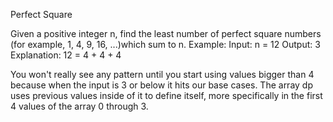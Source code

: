 Perfect Square

Given a positive integer n, find the least number of perfect square numbers (for example, 1, 4, 9, 16, ...)which sum to n.
Example:
    Input: n = 12
    Output: 3
    Explanation: 12 = 4 + 4 + 4

You won't really see any pattern until you start using values bigger than 4 because when the input is 3 or below it hits our base cases. The array dp uses previous values inside of it to define itself, more specifically in the first 4 values of the array 0 through 3.